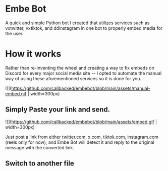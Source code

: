 # Embe Bot
A quick and simple Python bot I created that utilizes services such as vxtwitter, vxtiktok, and ddinstagram in one bot to properly embed media for the user.
# How it works

Rather than re-inventing the wheel and creating a way to fix embeds on Discord for every major social media site -- I opted to automate the manual way of using these aforementioned services so it is done for you.

![](https://github.com/callbacked/embebot/blob/main/assets/manual-embed.gif | width=300px)

## Simply Paste your link and send.

![](https://github.com/callbacked/embebot/blob/main/assets/embed.gif  | width=300px)

Just post a link from either twitter.com, x.com, tiktok.com, instagram.com (reels only for now), and Embe Bot will detect it and reply to the original message with the converted link.


## Switch to another file